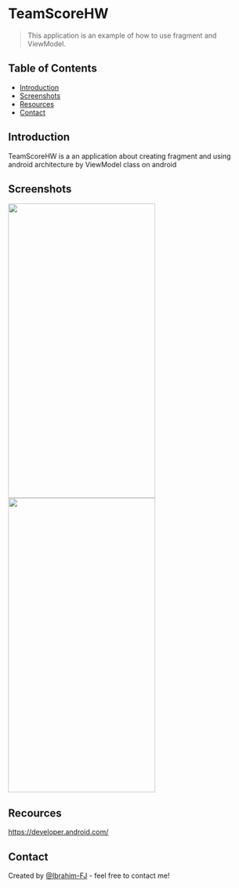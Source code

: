 # TeamScoreHW
> This application is an example of how to use fragment and ViewModel.

## Table of Contents
* [Introduction](#Introduction)
* [Screenshots](#screenshots)
* [Resources](#Resources)
* [Contact](#contact)

## Introduction
TeamScoreHW is a an application about creating fragment and using android architecture by ViewModel class on android 

## Screenshots
<img src="https://user-images.githubusercontent.com/92260342/141160058-c18eaeff-044d-439e-be1b-92fa42c75e51.png" width="300" height="600" />
<img src="https://user-images.githubusercontent.com/92260342/141160210-21b6c281-b4de-47b1-9402-9b8f7a5aff15.png" width="300" height="600" />


## Recources
https://developer.android.com/

## Contact
Created by [@Ibrahim-FJ](https://github.com/Ibrahim-FJ) - feel free to contact me!
